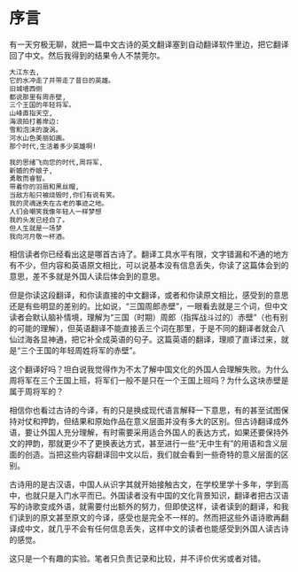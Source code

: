 # 序言

有一天穷极无聊，就把一篇中文古诗的英文翻译塞到自动翻译软件里边，把它翻译回了中文。然后我得到的结果令人不禁莞尔。

```txt
大江东去,
它的水冲走了并带走了昔日的英雄。
旧城墙西侧
都说那里有周赤壁,
三个王国的年轻将军。
山峰直指天空,
海浪拍打着岸边:
雪和泡沫的漩涡。
河水山色美丽如画。
那个时代,生活着多少英雄啊!

我的思绪飞向您的时代,周将军,
新婚的乔娘子,
勇敢而睿智。
带着你的羽扇和黑丝帽,
当敌方船只被烧毁时,你们有说有笑。
我的灵魂迷失在古老的事迹之地。
人们会嘲笑我像年轻人一样梦想
我的头发已经白了。
但人生就是一场梦
我向河月敬一杯酒。
```

相信读者你已经看出这是哪首古诗了。翻译工具水平有限，文字错漏和不通的地方有不少，但内容和英语原文相比，可以说基本没有信息丢失，你读了这篇体会到的意思，差不多就是外国人读后体会到的意思。

但是你读这段翻译，和你读直接的中文翻译，或者和你读原文相比，感受到的意思还是有些明显的差别的。比如说，“三国周郎赤壁”，一眼看去就是三个词，但中文读者会默认脑补情境，理解为“三国（时期）周郎（指挥战斗过的）赤壁”（也有别的可能的理解），但英语翻译不能直接丢三个词在那里，于是不同的翻译者就会八仙过海各显神通，把它补全成英语的句子。这篇英语的翻译，理顺了直译过来，就是“三个王国的年轻周姓将军的赤壁”。

这个翻译好吗？坦白说我觉得作为不太了解中国文化的外国人会理解失败。为什么周将军在三个王国上班，将军们一般不是只在一个王国上班吗？为什么这块赤壁是属于周将军的？

相信你也看过古诗的今译，有的只是换成现代语言解释一下意思，有的甚至试图保持对仗和押韵，但结果和原始作品在意义层面并没有多大的区别。但古诗翻译成外语，要让外国人充分理解，有时需要采用适合外国人的表达方式，如果还要保持外文的押韵，那就更少不了更换表达方式，甚至进行一些“无中生有”的用语和含义层面的创造。当把这些内容翻译回中文以后，我们就会看到一些奇特的意义层面的区别。

古诗用的是古汉语，中国人从识字其就开始接触古文，在学校里学十多年，学到高中，也就只是入门水平而已。外国读者没有中国的文化背景知识，翻译者把古汉语写的诗歌变成外语，就需要付出额外的努力，但即使这样，读者读到的翻译，和我们读到的原文甚至原文的今译，感受也是完全不一样的。然而把这些外语诗歌再翻译成中文，就几乎不会有任何信息丢失，这样中文的读者也能感受到外国人读古诗的感觉。

这只是一个有趣的实验。笔者只负责记录和比较，并不评价优劣或者对错。
